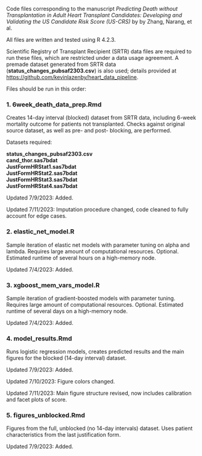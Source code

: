 Code files corresponding to the manuscript *Predicting Death without Transplantation in Adult Heart Transplant Candidates: Developing and Validating the US Candidate Risk Score (US-CRS)* by by Zhang, Narang, et al. <br />

All files are written and tested using R 4.2.3.

Scientific Registry of Transplant Recipient (SRTR) data files are required to run these files, which are restricted under a data usage agreement. A premade dataset generated from SRTR data (**status_changes_pubsaf2303.csv**) is also used; details provided at https://github.com/kevinlazenby/heart_data_pipeline.

Files should be run in this order:

### 1. 6week_death_data_prep.Rmd
Creates 14-day interval (blocked) dataset from SRTR data, including 6-week mortality outcome for patients not transplanted. Checks against original source dataset, as well as pre- and post- blocking, are performed.

Datasets required: 

**status_changes_pubsaf2303.csv** <br />
**cand_thor.sas7bdat** <br />
**JustFormHRStat1.sas7bdat**  <br />
**JustFormHRStat2.sas7bdat** <br />
**JustFormHRStat3.sas7bdat**  <br />
**JustFormHRStat4.sas7bdat** <br />

Updated 7/9/2023: Added.

Updated 7/11/2023: Imputation procedure changed, code cleaned to fully account for edge cases.


### 2. elastic_net_model.R
Sample iteration of elastic net models with parameter tuning on alpha and lambda. Requires large amount of computational resources. Optional. Estimated runtime of several hours on a high-memory node.

Updated 7/4/2023: Added.


### 3. xgboost_mem_vars_model.R
Sample iteration of gradient-boosted models with parameter tuning. Requires large amount of computational resources. Optional. Estimated runtime of several days on a high-memory node.

Updated 7/4/2023: Added.


### 4. model_results.Rmd
Runs logistic regression models, creates predicted results and the main figures for the blocked (14-day interval) dataset.

Updated 7/9/2023: Added.

Updated 7/10/2023: Figure colors changed.

Updated 7/11/2023: Main figure structure revised, now includes calibration and facet plots of score.


### 5. figures_unblocked.Rmd
Figures from the full, unblocked (no 14-day intervals) dataset. Uses patient characteristics from the last justification form.

Updated 7/9/2023: Added.
